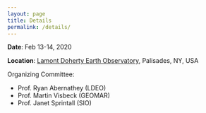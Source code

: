 ```yaml
---
layout: page
title: Details
permalink: /details/
---
```


**Date**: Feb 13-14, 2020

**Location**: [Lamont Doherty Earth Observatory](https://www.ldeo.columbia.edu/), Palisades, NY, USA

Organizing Committee:
- Prof. Ryan Abernathey (LDEO)
- Prof. Martin Visbeck (GEOMAR)
- Prof. Janet Sprintall (SIO)
